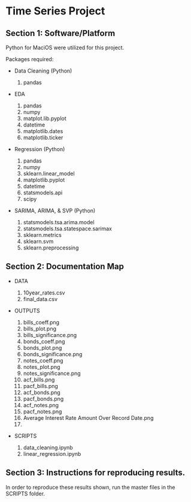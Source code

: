 # Time Series Project

## Section 1: Software/Platform
Python for MaciOS were utilized for this project. 

Packages required: 
- Data Cleaning (Python)
   1. pandas

- EDA
   1. pandas
   2. numpy
   3. matplot.lib.pyplot
   4. datetime
   5. matplotlib.dates
   6. matplotlib.ticker

- Regression (Python)
   1. pandas
   2. numpy
   3. sklearn.linear_model
   4. matplotlib.pyplot
   5. datetime
   6. statsmodels.api
   7. scipy
      
- SARIMA, ARIMA, & SVP (Python)
   1. statsmodels.tsa.arima.model
   2. statsmodels.tsa.statespace.sarimax
   3. sklearn.metrics
   4. sklearn.svm
   5. sklearn.preprocessing

## Section 2: Documentation Map
- DATA
   1. 10year_rates.csv
   2. final_data.csv

- OUTPUTS
   1. bills_coeff.png
   2. bills_plot.png
   3. bills_significance.png
   4. bonds_coeff.png
   5. bonds_plot.png
   6. bonds_significance.png
   7. notes_coeff.png
   8. notes_plot.png
   9. notes_significance.png
   10. acf_bills.png
   11. pacf_bills.png
   12. acf_bonds.png
   13. pacf_bonds.png
   14. acf_notes.png
   15. pacf_notes.png
   16. Average Interest Rate Amount Over Record Date.png
   17. 
   
- SCRIPTS
   1. data_cleaning.ipynb
   2. linear_regression.ipynb
  
## Section 3: Instructions for reproducing results. 
In order to reproduce these results shown, run the master files in the SCRIPTS folder. 
